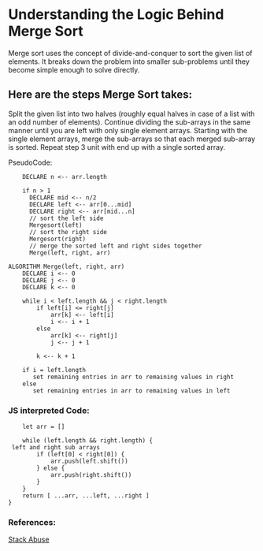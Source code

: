 # Understanding the Logic Behind Merge Sort

Merge sort uses the concept of divide-and-conquer to sort the given list of elements. It breaks down the problem into smaller sub-problems until they become simple enough to solve directly.

## Here are the steps Merge Sort takes:

Split the given list into two halves (roughly equal halves in case of a list with an odd number of elements).
Continue dividing the sub-arrays in the same manner until you are left with only single element arrays.
Starting with the single element arrays, merge the sub-arrays so that each merged sub-array is sorted.
Repeat step 3 unit with end up with a single sorted array.

PseudoCode:

``` ALGORITHM Mergesort(arr)
    DECLARE n <-- arr.length

    if n > 1
      DECLARE mid <-- n/2
      DECLARE left <-- arr[0...mid]
      DECLARE right <-- arr[mid...n]
      // sort the left side
      Mergesort(left)
      // sort the right side
      Mergesort(right)
      // merge the sorted left and right sides together
      Merge(left, right, arr)

ALGORITHM Merge(left, right, arr)
    DECLARE i <-- 0
    DECLARE j <-- 0
    DECLARE k <-- 0

    while i < left.length && j < right.length
        if left[i] <= right[j]
            arr[k] <-- left[i]
            i <-- i + 1
        else
            arr[k] <-- right[j]
            j <-- j + 1

        k <-- k + 1

    if i = left.length
       set remaining entries in arr to remaining values in right
    else
       set remaining entries in arr to remaining values in left
```

### JS interpreted Code:

``` function merge(left, right) {
    let arr = []

    while (left.length && right.length) {
 left and right sub arrays
        if (left[0] < right[0]) {
            arr.push(left.shift())
        } else {
            arr.push(right.shift())
        }
    }
    return [ ...arr, ...left, ...right ]
}
```

### References:

[Stack Abuse](https://stackabuse.com/merge-sort-in-javascript/)
